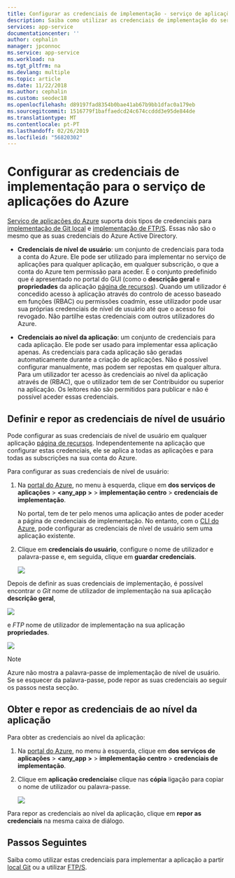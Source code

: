 ```yaml
---
title: Configurar as credenciais de implementação - serviço de aplicações do Azure | Documentos da Microsoft
description: Saiba como utilizar as credenciais de implementação do serviço de aplicações do Azure.
services: app-service
documentationcenter: ''
author: cephalin
manager: jpconnoc
ms.service: app-service
ms.workload: na
ms.tgt_pltfrm: na
ms.devlang: multiple
ms.topic: article
ms.date: 11/22/2018
ms.author: cephalin
ms.custom: seodec18
ms.openlocfilehash: d89197fad8354b0bae41ab67b9bb1dfac0a179eb
ms.sourcegitcommit: 1516779f1baffaedcd24c674ccddd3e95de844de
ms.translationtype: MT
ms.contentlocale: pt-PT
ms.lasthandoff: 02/26/2019
ms.locfileid: "56820302"
---
```

# <a name="configure-deployment-credentials-for-azure-app-service"></a>Configurar as credenciais de implementação para o serviço de aplicações do Azure
[Serviço de aplicações do Azure](https://go.microsoft.com/fwlink/?LinkId=529714) suporta dois tipos de credenciais para [implementação de Git local](deploy-local-git.md) e [implementação de FTP/S](deploy-ftp.md). Essas não são o mesmo que as suas credenciais do Azure Active Directory.

* **Credenciais de nível de usuário**: um conjunto de credenciais para toda a conta do Azure. Ele pode ser utilizado para implementar no serviço de aplicações para qualquer aplicação, em qualquer subscrição, o que a conta do Azure tem permissão para aceder. É o conjunto predefinido que é apresentado no portal do GUI (como o **descrição geral** e **propriedades** da aplicação [página de recursos](../azure-resource-manager/manage-resources-portal.md#manage-resources)). Quando um utilizador é concedido acesso à aplicação através do controlo de acesso baseado em funções (RBAC) ou permissões coadmin, esse utilizador pode usar sua próprias credenciais de nível de usuário até que o acesso foi revogado. Não partilhe estas credenciais com outros utilizadores do Azure.

* **Credenciais ao nível da aplicação**: um conjunto de credenciais para cada aplicação. Ele pode ser usado para implementar essa aplicação apenas. As credenciais para cada aplicação são geradas automaticamente durante a criação de aplicações. Não é possível configurar manualmente, mas podem ser repostas em qualquer altura. Para um utilizador ter acesso às credenciais ao nível da aplicação através de (RBAC), que o utilizador tem de ser Contribuidor ou superior na aplicação. Os leitores não são permitidos para publicar e não é possível aceder essas credenciais.

## <a name="userscope"></a>Definir e repor as credenciais de nível de usuário

Pode configurar as suas credenciais de nível de usuário em qualquer aplicação [página de recursos](../azure-resource-manager/manage-resources-portal.md#manage-resources). Independentemente na aplicação que configurar estas credenciais, ele se aplica a todas as aplicações e para todas as subscrições na sua conta do Azure. 

Para configurar as suas credenciais de nível de usuário:

1. Na [portal do Azure](https://portal.azure.com), no menu à esquerda, clique em **dos serviços de aplicações** > **&lt;any_app >** > **implementação centro** > **credenciais de implementação**.

    No portal, tem de ter pelo menos uma aplicação antes de poder aceder a página de credenciais de implementação. No entanto, com o [CLI do Azure](/cli/azure/webapp/deployment/user?view=azure-cli-latest#az-webapp-deployment-user-set), pode configurar as credenciais de nível de usuário sem uma aplicação existente.

2. Clique em **credenciais do usuário**, configure o nome de utilizador e palavra-passe e, em seguida, clique em **guardar credenciais**.

    ![](./media/app-service-deployment-credentials/deployment_credentials_configure.png)

Depois de definir as suas credenciais de implementação, é possível encontrar o *Git* nome de utilizador de implementação na sua aplicação **descrição geral**,

![](./media/app-service-deployment-credentials/deployment_credentials_overview.png)

e *FTP* nome de utilizador de implementação na sua aplicação **propriedades**.

![](./media/app-service-deployment-credentials/deployment_credentials_properties.png)

> [!NOTE]
> Azure não mostra a palavra-passe de implementação de nível de usuário. Se se esquecer da palavra-passe, pode repor as suas credenciais ao seguir os passos nesta secção.
>
>  

## <a name="appscope"></a>Obter e repor as credenciais de ao nível da aplicação
Para obter as credenciais ao nível da aplicação:

1. Na [portal do Azure](https://portal.azure.com), no menu à esquerda, clique em **dos serviços de aplicações** > **&lt;any_app >** > **implementação centro** > **credenciais de implementação**.

2. Clique em **aplicação credenciais**e clique nas **cópia** ligação para copiar o nome de utilizador ou palavra-passe.

    ![](./media/app-service-deployment-credentials/deployment_credentials_app_level.png)

Para repor as credenciais ao nível da aplicação, clique em **repor as credenciais** na mesma caixa de diálogo.

## <a name="next-steps"></a>Passos Seguintes

Saiba como utilizar estas credenciais para implementar a aplicação a partir [local Git](deploy-local-git.md) ou a utilizar [FTP/S](deploy-ftp.md).
